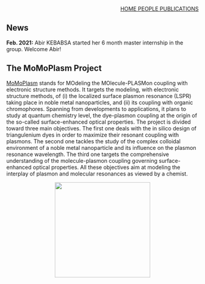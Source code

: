 <p align="right">
  <a href="https://anrmomoplasm.github.io/ANRMoMoPlasm/index.md"> HOME </a>
  <a href=""> PEOPLE </a>
  <a href=""> PUBLICATIONS </a>
</p>

## News

**Feb. 2021:** Abir KEBABSA started her 6 month master internship in the group. Welcome Abir!


## The MoMoPlasm Project

[MoMoPlasm](https://anr.fr/Projet-ANR-21-CE29-0003) stands for MOdeling the MOlecule-PLASMon coupling with electronic structure methods. It targets the modeling, with electronic structure methods, of (i) the localized surface plasmon resonance (LSPR) taking place in noble metal nanoparticles, and (ii) its coupling with organic chromophores. Spanning from developments to applications, it plans to study at quantum chemistry level, the dye-plasmon coupling at the origin of the so-called surface-enhanced optical properties. The project is divided toward three main objectives. The first one deals with the in silico design of triangulenium dyes in order to maximize their resonant coupling with plasmons. The second one tackles the study of the complex colloidal environment of a noble metal nanoparticle and its influence on the plasmon resonance wavelength. The third one targets the comprehensive understanding of the molecule-plasmon coupling governing surface-enhanced optical properties. All these objectives aim at modeling the interplay of plasmon and molecular resonances as viewed by a chemist. 

<p align="center">
  <img align="center" width="250" src="https://anrmomoplasm.github.io/ANRMoMoPlasm/img/ANR-logo-2021-sigle.jpg">
</p>

<!--
## Welcome to GitHub Pages

You can use the [editor on GitHub](https://github.com/ANRMoMoPlasm/ANRMoMoPlasm/edit/gh-pages/index.md) to maintain and preview the content for your website in Markdown files.

Whenever you commit to this repository, GitHub Pages will run [Jekyll](https://jekyllrb.com/) to rebuild the pages in your site, from the content in your Markdown files.

### Markdown

Markdown is a lightweight and easy-to-use syntax for styling your writing. It includes conventions for

```markdown
Syntax highlighted code block

# Header 1
## Header 2
### Header 3

- Bulleted
- List

1. Numbered
2. List

**Bold** and _Italic_ and `Code` text

[Link](url) and ![Image](src)
```

For more details see [Basic writing and formatting syntax](https://docs.github.com/en/github/writing-on-github/getting-started-with-writing-and-formatting-on-github/basic-writing-and-formatting-syntax).

### Jekyll Themes

Your Pages site will use the layout and styles from the Jekyll theme you have selected in your [repository settings](https://github.com/ANRMoMoPlasm/ANRMoMoPlasm/settings/pages). The name of this theme is saved in the Jekyll `_config.yml` configuration file.

### Support or Contact

Having trouble with Pages? Check out our [documentation](https://docs.github.com/categories/github-pages-basics/) or [contact support](https://support.github.com/contact) and we’ll help you sort it out.
-->
